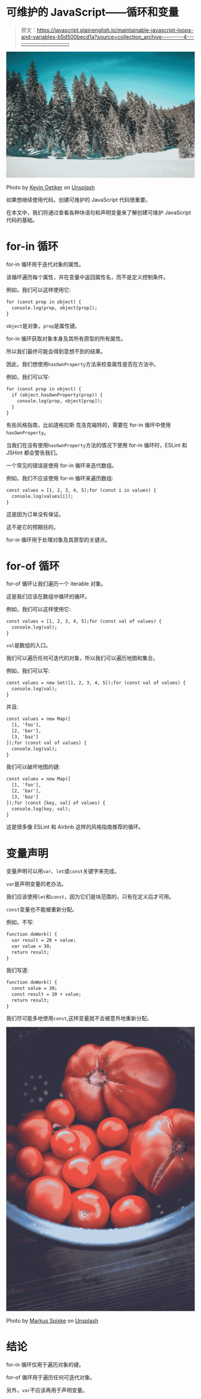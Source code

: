# 可维护的 JavaScript——循环和变量

> 原文：<https://javascript.plainenglish.io/maintainable-javascript-loops-and-variables-b5d500becd1a?source=collection_archive---------4----------------------->

![](img/2b3b2a46dcdd3eae1090cb2082b65a69.png)

Photo by [Kevin Oetiker](https://unsplash.com/@kevinoetiker?utm_source=medium&utm_medium=referral) on [Unsplash](https://unsplash.com?utm_source=medium&utm_medium=referral)

如果想继续使用代码，创建可维护的 JavaScript 代码很重要。

在本文中，我们将通过查看各种块语句和声明变量来了解创建可维护 JavaScript 代码的基础。

# for-in 循环

for-in 循环用于迭代对象的属性。

该循环遍历每个属性，并在变量中返回属性名，而不是定义控制条件。

例如，我们可以这样使用它:

```
for (const prop in object) {
  console.log(prop, object[prop]);
}
```

`object`是对象，`prop`是属性键。

for-in 循环获取对象本身及其所有原型的所有属性。

所以我们最终可能会得到意想不到的结果。

因此，我们想使用`hasOwnProperty`方法来检查属性是否在方法中。

例如，我们可以写:

```
for (const prop in object) {
  if (object.hasOwnProperty(prop)) {
    console.log(prop, object[prop]);
  }
}
```

有些风格指南，比如道格拉斯·克洛克福特的，需要在 for-in 循环中使用`hasOwnProperty`。

当我们在没有使用`hasOwnProperty`方法的情况下使用 for-in 循环时，ESLint 和 JSHint 都会警告我们。

一个常见的错误是使用 for-in 循环来迭代数组。

例如，我们不应该使用 for-in 循环来遍历数组:

```
const values = [1, 2, 3, 4, 5];for (const i in values) {
  console.log(values[i]);
}
```

这是因为订单没有保证。

这不是它的预期目的。

for-in 循环用于处理对象及其原型的关键点。

# for-of 循环

for-of 循环让我们遍历一个 iterable 对象。

这是我们应该在数组中循环的循环。

例如，我们可以这样使用它:

```
const values = [1, 2, 3, 4, 5];for (const val of values) {
  console.log(val);
}
```

`val`是数组的入口。

我们可以遍历任何可迭代的对象，所以我们可以遍历地图和集合。

例如，我们可以写:

```
const values = new Set([1, 2, 3, 4, 5]);for (const val of values) {
  console.log(val);
}
```

并且:

```
const values = new Map([
  [1, 'foo'],
  [2, 'bar'],
  [3, 'baz']
]);for (const val of values) {
  console.log(val);
}
```

我们可以破坏地图的键:

```
const values = new Map([
  [1, 'foo'],
  [2, 'bar'],
  [3, 'baz']
]);for (const [key, val] of values) {
  console.log(key, val);
}
```

这是很多像 ESLint 和 Airbnb 这样的风格指南推荐的循环。

# 变量声明

变量声明可以用`var`、`let`或`const`关键字来完成。

`var`是声明变量的老办法。

我们应该使用`let`和`const`，因为它们是块范围的，只有在定义后才可用。

`const`变量也不能被重新分配。

例如，不写:

```
function doWork() {
  var result = 20 + value;
  var value = 30;
  return result;
}
```

我们写道:

```
function doWork() {
  const value = 30;
  const result = 20 + value;
  return result;
}
```

我们尽可能多地使用`const`,这样变量就不会被意外地重新分配。

![](img/08560dce37009d73aa74a3d709f92f3e.png)

Photo by [Markus Spiske](https://unsplash.com/@markusspiske?utm_source=medium&utm_medium=referral) on [Unsplash](https://unsplash.com?utm_source=medium&utm_medium=referral)

# 结论

for-in 循环仅用于遍历对象的键。

for-of 循环用于遍历任何可迭代对象。

另外，`var`不应该再用于声明变量。